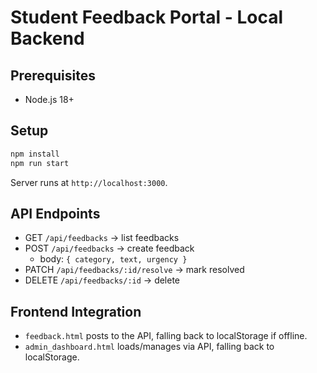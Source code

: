 # Student Feedback Portal - Local Backend

## Prerequisites
- Node.js 18+

## Setup
```bash
npm install
npm run start
```
Server runs at `http://localhost:3000`.

## API Endpoints
- GET `/api/feedbacks` → list feedbacks
- POST `/api/feedbacks` → create feedback
  - body: `{ category, text, urgency }`
- PATCH `/api/feedbacks/:id/resolve` → mark resolved
- DELETE `/api/feedbacks/:id` → delete

## Frontend Integration
- `feedback.html` posts to the API, falling back to localStorage if offline.
- `admin_dashboard.html` loads/manages via API, falling back to localStorage.


